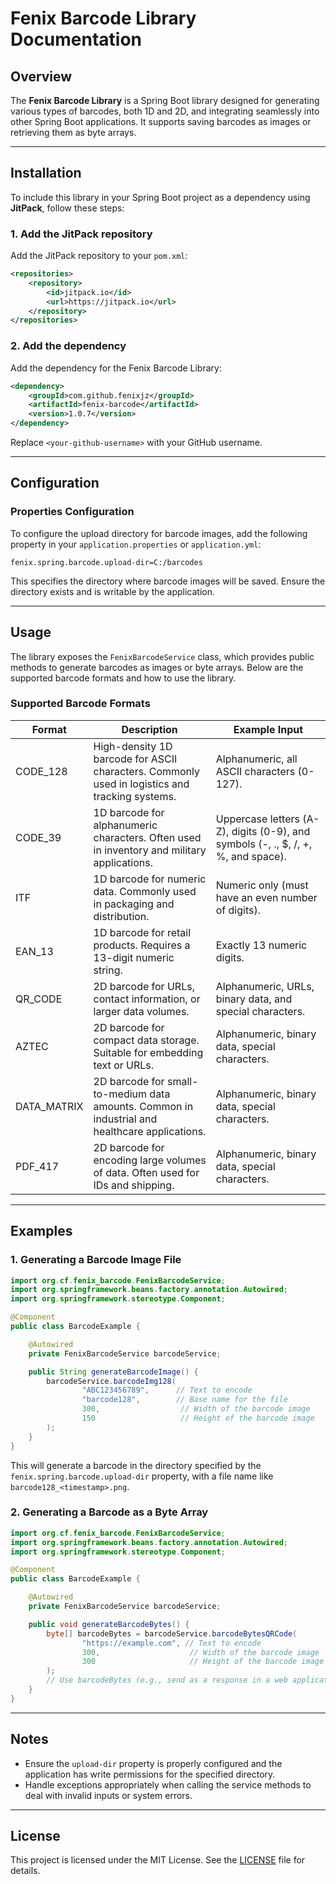 # Fenix Barcode Library Documentation

## Overview

The **Fenix Barcode Library** is a Spring Boot library designed for generating various types of barcodes, both 1D and 2D, and integrating seamlessly into other Spring Boot applications. It supports saving barcodes as images or retrieving them as byte arrays.

---

## Installation

To include this library in your Spring Boot project as a dependency using **JitPack**, follow these steps:

### 1. Add the JitPack repository

Add the JitPack repository to your `pom.xml`:

```xml
<repositories>
    <repository>
        <id>jitpack.io</id>
        <url>https://jitpack.io</url>
    </repository>
</repositories>
```

### 2. Add the dependency

Add the dependency for the Fenix Barcode Library:

```xml
<dependency>
    <groupId>com.github.fenixjz</groupId>
    <artifactId>fenix-barcode</artifactId>
    <version>1.0.7</version>
</dependency>
```

Replace `<your-github-username>` with your GitHub username.

---

## Configuration

### Properties Configuration

To configure the upload directory for barcode images, add the following property in your `application.properties` or `application.yml`:

```properties
fenix.spring.barcode.upload-dir=C:/barcodes
```

This specifies the directory where barcode images will be saved. Ensure the directory exists and is writable by the application.

---

## Usage

The library exposes the `FenixBarcodeService` class, which provides public methods to generate barcodes as images or byte arrays. Below are the supported barcode formats and how to use the library.

### Supported Barcode Formats

| Format      | Description                                                                                   | Example Input                                           |
|-------------|-----------------------------------------------------------------------------------------------|--------------------------------------------------------|
| CODE_128    | High-density 1D barcode for ASCII characters. Commonly used in logistics and tracking systems.| Alphanumeric, all ASCII characters (0-127).           |
| CODE_39     | 1D barcode for alphanumeric characters. Often used in inventory and military applications.    | Uppercase letters (A-Z), digits (0-9), and symbols (-, ., $, /, +, %, and space). |
| ITF         | 1D barcode for numeric data. Commonly used in packaging and distribution.                     | Numeric only (must have an even number of digits).     |
| EAN_13      | 1D barcode for retail products. Requires a 13-digit numeric string.                           | Exactly 13 numeric digits.                             |
| QR_CODE     | 2D barcode for URLs, contact information, or larger data volumes.                             | Alphanumeric, URLs, binary data, and special characters.|
| AZTEC       | 2D barcode for compact data storage. Suitable for embedding text or URLs.                     | Alphanumeric, binary data, special characters.         |
| DATA_MATRIX | 2D barcode for small-to-medium data amounts. Common in industrial and healthcare applications.| Alphanumeric, binary data, special characters.         |
| PDF_417     | 2D barcode for encoding large volumes of data. Often used for IDs and shipping.               | Alphanumeric, binary data, special characters.         |

---

## Examples

### 1. Generating a Barcode Image File

```java
import org.cf.fenix_barcode.FenixBarcodeService;
import org.springframework.beans.factory.annotation.Autowired;
import org.springframework.stereotype.Component;

@Component
public class BarcodeExample {

    @Autowired
    private FenixBarcodeService barcodeService;

    public String generateBarcodeImage() {
        barcodeService.barcodeImg128(
                "ABC123456789",      // Text to encode
                "barcode128",        // Base name for the file
                300,                  // Width of the barcode image
                150                   // Height of the barcode image
        );
    }
}
```

This will generate a barcode in the directory specified by the `fenix.spring.barcode.upload-dir` property, with a file name like `barcode128_<timestamp>.png`.

### 2. Generating a Barcode as a Byte Array

```java
import org.cf.fenix_barcode.FenixBarcodeService;
import org.springframework.beans.factory.annotation.Autowired;
import org.springframework.stereotype.Component;

@Component
public class BarcodeExample {

    @Autowired
    private FenixBarcodeService barcodeService;

    public void generateBarcodeBytes() {
        byte[] barcodeBytes = barcodeService.barcodeBytesQRCode(
                "https://example.com", // Text to encode
                300,                    // Width of the barcode image
                300                     // Height of the barcode image
        );
        // Use barcodeBytes (e.g., send as a response in a web application)
    }
}
```

---

## Notes

- Ensure the `upload-dir` property is properly configured and the application has write permissions for the specified directory.
- Handle exceptions appropriately when calling the service methods to deal with invalid inputs or system errors.

---

## License

This project is licensed under the MIT License. See the [LICENSE](LICENSE) file for details.

